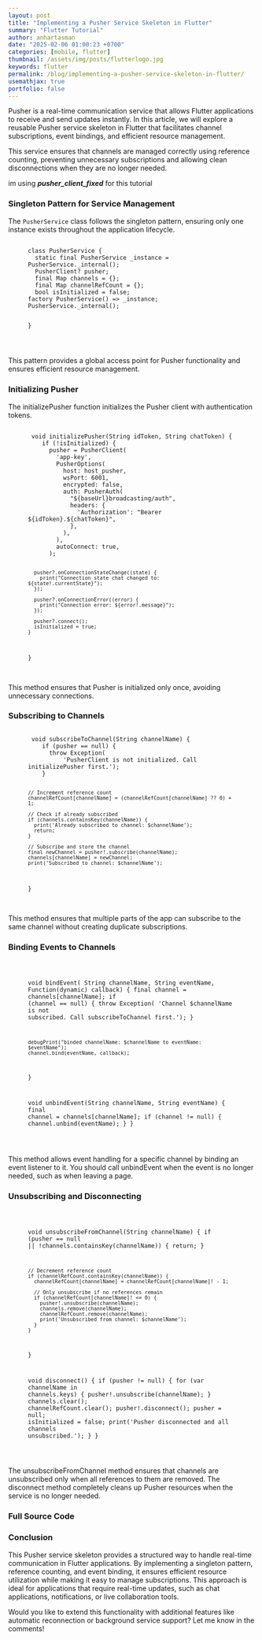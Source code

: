 ```yaml
---
layout: post
title: "Implementing a Pusher Service Skeleton in Flutter"
summary: "Flutter Tutorial"
author: anhartasman
date: "2025-02-06 01:00:23 +0700"
categories: [mobile, flutter]
thumbnail: /assets/img/posts/flutterlogo.jpg
keywords: flutter
permalink: /blog/implementing-a-pusher-service-skeleton-in-flutter/
usemathjax: true
portfolio: false
---
```


Pusher is a real-time communication service that allows Flutter applications to receive and send updates instantly. In this article, we will explore a reusable Pusher service skeleton in Flutter that facilitates channel subscriptions, event bindings, and efficient resource management.

This service ensures that channels are managed correctly using reference counting, preventing unnecessary subscriptions and allowing clean disconnections when they are no longer needed.

im using **_pusher_client_fixed_** for this tutorial

### **Singleton Pattern for Service Management**

The `PusherService` class follows the singleton pattern, ensuring only one instance exists throughout the application lifecycle.

<figure class="highlight">
<pre>
<code>
class PusherService {
  static final PusherService _instance = PusherService._internal();
  PusherClient? pusher;
  final Map<String, Channel> channels = {};
  final Map<String, int> channelRefCount = {};
  bool isInitialized = false;
factory PusherService() => _instance;
PusherService._internal();

}

</code>
</pre>
</figure>

This pattern provides a global access point for Pusher functionality and ensures efficient resource management.

### Initializing Pusher

The initializePusher function initializes the Pusher client with authentication tokens.

<figure class="highlight">
<pre>
<code>
 void initializePusher(String idToken, String chatToken) {
    if (!isInitialized) {
      pusher = PusherClient(
        'app-key',
        PusherOptions(
          host: host_pusher,
          wsPort: 6001,
          encrypted: false,
          auth: PusherAuth(
            "${baseUrl}broadcasting/auth",
            headers: {
              'Authorization': "Bearer ${idToken}.${chatToken}",
            },
          ),
        ),
        autoConnect: true,
      );

      pusher?.onConnectionStateChange((state) {
        print("Connection state chat changed to: ${state!.currentState}");
      });

      pusher?.onConnectionError((error) {
        print("Connection error: ${error!.message}");
      });

      pusher?.connect();
      isInitialized = true;
    }

}
</code>

</pre>
</figure>

This method ensures that Pusher is initialized only once, avoiding unnecessary connections.

### Subscribing to Channels

<figure class="highlight">
<pre>
<code>
 void subscribeToChannel(String channelName) {
    if (pusher == null) {
      throw Exception(
          'PusherClient is not initialized. Call initializePusher first.');
    }

    // Increment reference count
    channelRefCount[channelName] = (channelRefCount[channelName] ?? 0) + 1;

    // Check if already subscribed
    if (channels.containsKey(channelName)) {
      print('Already subscribed to channel: $channelName');
      return;
    }

    // Subscribe and store the channel
    final newChannel = pusher!.subscribe(channelName);
    channels[channelName] = newChannel;
    print('Subscribed to channel: $channelName');

}
</code>

</pre>
</figure>

This method ensures that multiple parts of the app can subscribe to the same channel without creating duplicate subscriptions.

### Binding Events to Channels

<figure class="highlight">
<pre>
<code>

void bindEvent(
String channelName, String eventName, Function(dynamic) callback) {
final channel = channels[channelName];
if (channel == null) {
throw Exception(
'Channel $channelName is not subscribed. Call subscribeToChannel first.');
}

    debugPrint("binded channelName: $channelName to eventName: $eventName");
    channel.bind(eventName, callback);

}

void unbindEvent(String channelName, String eventName) {
final channel = channels[channelName];
if (channel != null) {
channel.unbind(eventName);
}
}

</code>
</pre>
</figure>

This method allows event handling for a specific channel by binding an event listener to it. You should call unbindEvent when the event is no longer needed, such as when leaving a page.

### Unsubscribing and Disconnecting

<figure class="highlight">
<pre>
<code>

void unsubscribeFromChannel(String channelName) {
if (pusher == null || !channels.containsKey(channelName)) {
return;
}

    // Decrement reference count
    if (channelRefCount.containsKey(channelName)) {
      channelRefCount[channelName] = channelRefCount[channelName]! - 1;

      // Only unsubscribe if no references remain
      if (channelRefCount[channelName]! <= 0) {
        pusher!.unsubscribe(channelName);
        channels.remove(channelName);
        channelRefCount.remove(channelName);
        print('Unsubscribed from channel: $channelName');
      }
    }

}

void disconnect() {
if (pusher != null) {
for (var channelName in channels.keys) {
pusher!.unsubscribe(channelName);
}
channels.clear();
channelRefCount.clear();
pusher!.disconnect();
pusher = null;
isInitialized = false;
print('Pusher disconnected and all channels unsubscribed.');
}
}

</code>
</pre>
</figure>

The unsubscribeFromChannel method ensures that channels are unsubscribed only when all references to them are removed. The disconnect method completely cleans up Pusher resources when the service is no longer needed.

### Full Source Code

<script src="https://gist.github.com/anhartasman/41c691d6417c70b96e3799df5cf2a42d.js"></script>

### Conclusion

This Pusher service skeleton provides a structured way to handle real-time communication in Flutter applications. By implementing a singleton pattern, reference counting, and event binding, it ensures efficient resource utilization while making it easy to manage subscriptions. This approach is ideal for applications that require real-time updates, such as chat applications, notifications, or live collaboration tools.

Would you like to extend this functionality with additional features like automatic reconnection or background service support? Let me know in the comments!
